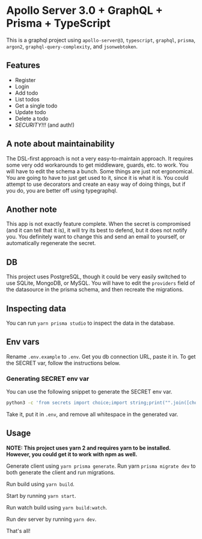# Apollo Server 3.0 + GraphQL + Prisma + TypeScript

This is a graphql project using `apollo-server@3`, `typescript`, `graphql`, `prisma`, `argon2`, `graphql-query-complexity`, and `jsonwebtoken`.

## Features

-   Register
-   Login
-   Add todo
-   List todos
-   Get a single todo
-   Update todo
-   Delete a todo
-   _SECURITY!!!_ (and auth!)

## A note about maintainability

The DSL-first approach is not a very easy-to-maintain approach. It requires some very odd workarounds to get middleware, guards, etc. to work. You will have to edit the schema a bunch. Some things are just not ergonomical. You are going to have to just get used to it, since it is what it is. You could attempt to use decorators and create an easy way of doing things, but if you do, you are better off using typegraphql.

## Another note

This app is not exactly feature complete. When the secret is compromised (and it can tell that it is), it will try its best to defend, but it does not notify you. You definitely want to change this and send an email to yourself, or automatically regenerate the secret.

## DB

This project uses PostgreSQL, though it could be very easily switched to use SQLite, MongoDB, or MySQL. You will have to edit the `providers` field of the datasource in the prisma schema, and then recreate the migrations.

## Inspecting data

You can run `yarn prisma studio` to inspect the data in the database.

## Env vars

Rename `.env.example` to `.env`. Get you db connection URL, paste it in. To get the SECRET var, follow the instructions below.

### Generating SECRET env var

You can use the following snippet to generate the SECRET env var.

```bash
python3 -c 'from secrets import choice;import string;print("".join([choice(string.ascii_uppercase + string.digits) for _ in range(100)]))' | openssl base64
```

Take it, put it in `.env`, and remove all whitespace in the generated var.

## Usage

**NOTE: This project uses yarn 2 and requires yarn to be installed. However, you could get it to work with npm as well.**

Generate client using `yarn prisma generate`. Run yarn `prisma migrate dev` to both generate the client and run migrations.

Run build using `yarn build`.

Start by running `yarn start`.

Run watch build using `yarn build:watch`.

Run dev server by running `yarn dev`.

That's all!
